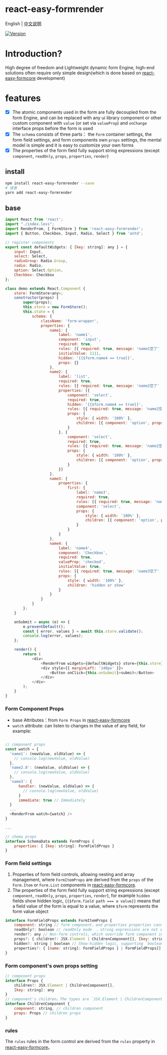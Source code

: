 # react-easy-formrender

English | [中文说明](./README_CN.md)

[![Version](https://img.shields.io/badge/version-0.2.1-green)](https://www.npmjs.com/package/react-easy-formrender)

# Introduction?

High degree of freedom and Lightweight dynamic form Engine, high-end solutions often require only simple design(which is done based on [react-easy-formcore](https://github.com/mezhanglei/react-easy-formcore) development)

# features

- [x] The atomic components used in the form are fully decoupled from the form Engine, and can be replaced with any ui library component or other custom component with `value` (or set via `valueProp`) and `onChange` interface props before the form is used
- [x] The `schema` consists of three parts： the `Form` container settings, the form field settings, and form components own `props` settings, the mental model is simple and it is easy to customize your own forms
- [x] The properties of the form field fully support string expressions (except `component`, `readOnly`, `props`, `properties`, `render`)

## install

```bash
npm install react-easy-formrender --save
# 或者
yarn add react-easy-formrender
```

## base

```javascript
import React from 'react';
import "./index.less";
import RenderFrom, { FormStore } from 'react-easy-formrender';
import { Button, Checkbox, Input, Radio, Select } from 'antd';

// register components
export const defaultWidgets: { [key: string]: any } = {
    input: Input,
    select: Select,
    radioGroup: Radio.Group,
    radio: Radio,
    option: Select.Option,
    Checkbox: Checkbox
};

class demo extends React.Component {
    store: FormStore<any>;
    constructor(props) {
        super(props);
        this.store = new FormStore();
        this.state = {
            schema: {
                className: 'form-wrapper',
                properties: {
                    name1: {
                        label: 'name1',
                        component: 'input',
                        required: true,
                        rules: [{ required: true, message: 'name1空了' }],
                        initialValue: 1111,
                        hidden: '{{$form.name4 == true}}',
                        props: {}
                    },
                    name2: {
                        label: 'list',
                        required: true,
                        rules: [{ required: true, message: 'name2空了' }],
                        properties: [{
                            component: 'select',
                            required: true,
                            hidden: '{{$form.name4 == true}}',
                            rules: [{ required: true, message: 'name2空了' }],
                            props: {
                                style: { width: '100%' },
                                children: [{ component: 'option', props: { key: 1, value: '1', children: '选项1' } }]
                            }
                        }, {
                            component: 'select',
                            required: true,
                            rules: [{ required: true, message: 'name2空了' }],
                            props: {
                                style: { width: '100%' },
                                children: [{ component: 'option', props: { key: 1, value: '1', children: '选项1' } }]
                            }
                        }]
                    },
                    name3: {
                        properties: {
                            first: {
                                label: 'name3',
                                required: true,
                                rules: [{ required: true, message: 'name2空了' }],
                                component: 'select',
                                props: {
                                    style: { width: '100%' },
                                    children: [{ component: 'option', props: { key: 1, value: '1', children: '选项1' } }]
                                }
                            }
                        }
                    },
                    name4: {
                        label: 'name4',
                        component: 'Checkbox',
                        required: true,
                        valueProp: 'checked',
                        initialValue: true,
                        rules: [{ required: true, message: 'name3空了' }],
                        props: {
                            style: { width: '100%' },
                            children: 'hidden or show'
                        }
                    }
                }
            }
        };
    }

    onSubmit = async (e) => {
        e.preventDefault();
        const { error, values } = await this.store.validate();
        console.log(error, values);
    };

    render() {
        return (
            <div>
                <RenderFrom widgets={defaultWidgets} store={this.store} schema={this.state.schema} />
                <div style={{ marginLeft: '140px' }}>
                    <Button onClick={this.onSubmit}>submit</Button>
                </div>
            </div>
        );
    }
}
```

### Form Component Props
- base Attributes：from `Form Props` in [react-easy-formcore](https://github.com/mezhanglei/react-easy-formcore)
- `watch` attribute: can listen to changes in the value of any field, for example:
```javascript

// component props
const watch = {
  'name1': (newValue, oldValue) => {
    // console.log(newValue, oldValue)
  },
  'name2.0': (newValue, oldValue) => {
    // console.log(newValue, oldValue)
  },
  'name3': {
      handler: (newValue, oldValue) => {
        // console.log(newValue, oldValue)
      }
      immediate: true // Immediately
  }
  ...
  <RenderFrom watch={watch} />
}

...

// shema props
interface SchemaData extends FormProps {
    properties: { [key: string]: FormFieldProps }
}
```

### Form field settings
1. Properties of form field controls, allowing nesting and array management, where `FormItemProps` are derived from the `props` of the `Form.Item` or `Form.List` components in [react-easy-formcore](https://github.com/mezhanglei/react-easy-formcore).
2. The properties of the form field fully support string expressions (except `component`, `readOnly`, `props`, `properties`, `render`), for example `hidden` fields show hidden logic, `{{$form.field path === a value}}` means that a field value of the form is equal to a value, where `$form` represents the form value object

```javascript
interface FormFieldProps extends FormItemProps {
    component: string // form component，and properties properties cannot co-exist and string expressions are not supported
    readOnly?: boolean // readOnly mode  ，string expressions are not supported
    render?: any // Non-form controls, which override form component in readOnly，string expressions are not supported
    props?: { children?: JSX.Element | ChildrenComponent[], [key: string]: any } // The form component's own props property，string expressions are not supported
    hidden?: string | boolean // Show-hidden logic, supporting `boolean` types and support string expressions
    properties?: { [name: string]: FormFieldProps } | FormFieldProps[] // Nested form controls Nested objects when they are objects, or arrays of controls when they are arrays，string expressions are not supported
}
```

### Form component's own props setting

```javascript
// component props
interface Props {
    children?: JSX.Element | ChildrenComponent[],
    [key: string]: any
}
// component's children。The types are `JSX.Element | ChildrenComponent[]`, which also support nesting
interface ChildrenComponent {
    component: string, // children component
    props: Props // children props
}
```

### rules
The `rules` rules in the form control are derived from the `rules` property in [react-easy-formcore](https://github.com/mezhanglei/react-easy-formcore)。